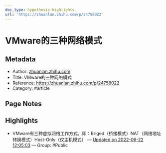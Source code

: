 ```yaml
---
doc_type: hypothesis-highlights
url: 'https://zhuanlan.zhihu.com/p/24758022'
---
```


# VMware的三种网络模式

## Metadata
- Author: [zhuanlan.zhihu.com]()
- Title: VMware的三种网络模式
- Reference: https://zhuanlan.zhihu.com/p/24758022
- Category: #article

## Page Notes
## Highlights
- VMware有三种虚拟网络工作方式，即：Briged（桥接模式）NAT（网络地址转换模式）Host-Only（仅主机模式） — [Updated on 2022-06-22 12:05:03](https://hyp.is/fmG64PHgEeymi9MYkpv6RQ/zhuanlan.zhihu.com/p/24758022) — Group: #Public



